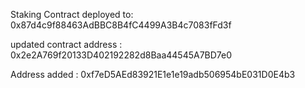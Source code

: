 Staking Contract deployed to: 0x87d4c9f88463AdBBC8B4fC4499A3B4c7083fFd3f


updated contract address : 0x2e2A769f20133D402192282d8Baa44545A7BD7e0


Address added : 0xf7eD5AEd83921E1e1e19adb506954bE031D0E4b3